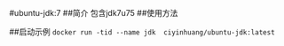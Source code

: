 #ubuntu-jdk:7
##简介
包含jdk7u75
##使用方法
 
##启动示例
```docker run -tid --name jdk  ciyinhuang/ubuntu-jdk:latest```